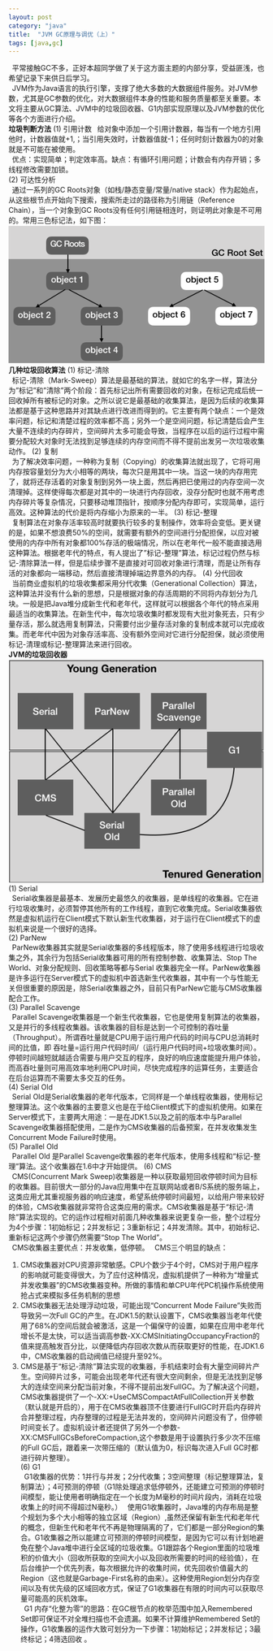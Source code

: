 ```yaml
---
layout: post
category: "java"
title:  "JVM GC原理与调优（上）"
tags: [java,gc]
---
```


&#8194;平常接触GC不多，正好本超同学做了关于这方面主题的内部分享，受益匪浅，也希望记录下来供日后学习。  
&#8194;JVM作为Java语言的执行引擎，支撑了绝大多数的大数据组件服务。对JVM参数，尤其是GC参数的优化，对大数据组件本身的性能和服务质量都至关重要。本文将主要从GC算法、JVM中的垃圾回收器、G1内部实现原理以及JVM参数的优化等各个方面进行介绍。  
**垃圾判断方法** 
(1) 引用计数
&#8194;给对象中添加一个引用计数器，每当有一个地方引用他时，计数器值就+1,；当引用失效时，计数器值就-1；任何时刻计数器为0的对象就是不可能在被使用。  
&#8194;优点：实现简单；判定效率高。缺点：有循环引用问题；计数会有内存开销；多线程修改需要加锁。  
(2) 可达性分析  
&#8194;通过一系列的GC Roots对象（如栈/静态变量/常量/native stack）作为起始点，从这些根节点开始向下搜索，搜索所走过的路径称为引用链（Reference Chain），当一个对象到GC Roots没有任何引用链相连时，则证明此对象是不可用的。常用三色标记法，如下图：  
![root](https://github.com/wuukee/wuukee.github.io/raw/master/images/gc_root.jpeg)  
**几种垃圾回收算法** 
(1) 标记-清除  
&#8194;标记-清除（Mark-Sweep）算法是最基础的算法，就如它的名字一样，算法分为”标记”和”清除”两个阶段：首先标记出所有需要回收的对象，在标记完成后统一回收掉所有被标记的对象。之所以说它是最基础的收集算法，是因为后续的收集算法都是基于这种思路并对其缺点进行改进而得到的。它主要有两个缺点：一个是效率问题，标记和清楚过程的效率都不高；另外一个是空间问题，标记清楚后会产生大量不连续的内存碎片，空间碎片太多可能会导致，当程序在以后的运行过程中需要分配较大对象时无法找到足够连续的内存空间而不得不提前出发另一次垃圾收集动作。
(2) 复制  
&#8194;为了解决效率问题，一种称为复制（Copying）的收集算法就出现了，它将可用内存按容量划分为大小相等的两块，每次只是用其中一块。当这一块的内存用完了，就将还存活着的对象复制到另外一块上面，然后再把已使用过的内存空间一次清理掉。这样使得每次都是对其中的一块进行内存回收，没存分配时也就不用考虑内存碎片等复杂情况，只要移动堆顶指针，按顺序分配内存即可，实现简单，运行高效。这种算法的代价是将内存缩小为原来的一半。
(3) 标记-整理   
&#8194;复制算法在对象存活率较高时就要执行较多的复制操作，效率将会变低。更关键的是，如果不想浪费50%的空间，就需要有额外的空间进行分配担保，以应对被使用的内存中所有对象都100%存活的极端情况，所以在老年代一般不能直接选用这种算法。根据老年代的特点，有人提出了”标记-整理”算法，标记过程仍然与标记-清除算法一样，但是后续步骤不是直接对可回收对象进行清理，而是让所有存活的对象都向一端移动，然后直接清理掉端边界意外的内存。
(4) 分代回收   
&#8194;当前商业虚拟机的垃圾收集都采用分代收集（Generational Collection）算法，这种算法并没有什么新的思想，只是根据对象的存活周期的不同将内存划分为几块。一般是把Java堆分成新生代和老年代，这样就可以根据各个年代的特点采用最适当的收集算法。在新生代中，每次垃圾收集时都发现有大批对象死去，只有少量存活，那么就选用复制算法，只需要付出少量存活对象的复制成本就可以完成收集。而老年代中因为对象存活率高、没有额外空间对它进行分配担保，就必须使用标记-清理或标记-整理算法来进行回收。  
**JVM的垃圾回收器**  
![jvm](https://github.com/wuukee/wuukee.github.io/raw/master/images/gc_jvm.jpeg)  
(1) Serial   
&#8194;Serial收集器是最基本、发展历史最悠久的收集器，是单线程的收集器。它在进行垃圾收集时，必须暂停其他所有的工作线程，直到它收集完成。Serial收集器依然是虚拟机运行在Client模式下默认新生代收集器，对于运行在Client模式下的虚拟机来说是一个很好的选择。  
(2) ParNew     
&#8194;ParNew收集器其实就是Serial收集器的多线程版本，除了使用多线程进行垃圾收集之外，其余行为包括Serial收集器可用的所有控制参数、收集算法、Stop The World、对象分配规则、回收策略等都与Serial 收集器完全一样。ParNew收集器是许多运行在Server模式下的虚拟机中首选新生代收集器，其中有一个与性能无关但很重要的原因是，除Serial收集器之外，目前只有ParNew它能与CMS收集器配合工作。  
(3) Parallel Scavenge     
&#8194;Parallel Scavenge收集器是一个新生代收集器，它也是使用复制算法的收集器，又是并行的多线程收集器。该收集器的目标是达到一个可控制的吞吐量（Throughput）。所谓吞吐量就是CPU用于运行用户代码的时间与CPU总消耗时间的比值，即 吞吐量=运行用户代码时间/（运行用户代码时间+垃圾收集时间）。停顿时间越短就越适合需要与用户交互的程序，良好的响应速度能提升用户体验，而高吞吐量则可用高效率地利用CPU时间，尽快完成程序的运算任务，主要适合在后台运算而不需要太多交互的任务。  
(4) Serial Old     
&#8194;Serial Old是Serial收集器的老年代版本，它同样是一个单线程收集器，使用标记整理算法。这个收集器的主要意义也是在于给Client模式下的虚拟机使用。如果在Server模式下，主要两大用途：一是在JDK1.5以及之前的版本中与Parallel Scavenge收集器搭配使用，二是作为CMS收集器的后备预案，在并发收集发生Concurrent Mode Failure时使用。  
(5) Parallel Old     
&#8194;Parallel Old 是Parallel Scavenge收集器的老年代版本，使用多线程和“标记-整理”算法。这个收集器在1.6中才开始提供。 
(6) CMS     
&#8194;CMS(Concurrent Mark Sweep)收集器是一种以获取最短回收停顿时间为目标的收集器。目前很大一部分的Java应用集中在互联网站或者B/S系统的服务端上，这类应用尤其重视服务器的响应速度，希望系统停顿时间最短，以给用户带来较好的体验，CMS收集器就非常符合这类应用的需求。CMS收集器是基于“标记-清除”算法实现的。它的运作过程相对前面几种收集器来说更复杂一些，整个过程分为4个步骤：1初始标记；2并发标记；3重新标记；4并发清除。其中，初始标记、重新标记这两个步骤仍然需要“Stop The World”。  
&#8194;CMS收集器主要优点：并发收集，低停顿。
&#8194;CMS三个明显的缺点：
1. CMS收集器对CPU资源非常敏感。CPU个数少于4个时，CMS对于用户程序的影响就可能变得很大，为了应付这种情况，虚拟机提供了一种称为“增量式并发收集器”的CMS收集器变种。所做的事情和单CPU年代PC机操作系统使用抢占式来模拟多任务机制的思想
2. CMS收集器无法处理浮动垃圾，可能出现“Concurrent Mode Failure”失败而导致另一次Full GC的产生。在JDK1.5的默认设置下，CMS收集器当老年代使用了68%的空间后就会被激活，这是一个偏保守的设置，如果在应用中老年代增长不是太快，可以适当调高参数-XX:CMSInitiatingOccupancyFraction的值来提高触发百分比，以便降低内存回收次数从而获取更好的性能，在JDK1.6中，CMS收集器的启动阀值已经提升至92%。
3. CMS是基于“标记-清除”算法实现的收集器，手机结束时会有大量空间碎片产生。空间碎片过多，可能会出现老年代还有很大空间剩余，但是无法找到足够大的连续空间来分配当前对象，不得不提前出发FullGC。为了解决这个问题，CMS收集器提供了一个-XX:+UseCMSCompactAtFullCollection开关参数（默认就是开启的），用于在CMS收集器顶不住要进行FullGC时开启内存碎片合并整理过程，内存整理的过程是无法并发的，空间碎片问题没有了，但停顿时间变长了。虚拟机设计者还提供了另外一个参数-XX:CMSFullGCsBeforeCompaction,这个参数是用于设置执行多少次不压缩的Full GC后，跟着来一次带压缩的（默认值为0，标识每次进入Full GC时都进行碎片整理）。  
(6) G1     
&#8194;G1收集器的优势：1并行与并发；2分代收集；3空间整理（标记整理算法，复制算法）；4可预测的停顿（G1除处理追求低停顿外，还能建立可预测的停顿时间模型，能让使用者明确指定在一个长度为M毫秒的时间片段内，消耗在垃圾收集上的时间不得超过N毫秒。）
&#8194;使用G1收集器时，Java堆的内存布局是整个规划为多个大小相等的独立区域（Region）,虽然还保留有新生代和老年代的概念，但新生代和老年代不再是物理隔离的了，它们都是一部分Region的集合。G1收集器之所以能建立可预测的停顿时间模型，是因为它可以有计划地避免在整个Java堆中进行全区域的垃圾收集。G1跟踪各个Region里面的垃圾堆积的价值大小（回收所获取的空间大小以及回收所需要的时间的经验值），在后台维护一个优先列表，每次根据允许的收集时间，优先回收价值最大的Region（这也就是Garbage-First名称的由来）。这种使用Region划分内存空间以及有优先级的区域回收方式，保证了G1收集器在有限的时间内可以获取尽量可能高的灰机效率。  
&#8194;G1 内存“化整为零”的思路：在GC根节点的枚举范围中加入Remembered Set即可保证不对全堆扫描也不会遗漏。如果不计算维护Remembered Set的操作，G1收集器的运作大致可划分为一下步骤：1初始标记；2并发标记；3最终标记；4筛选回收 。

